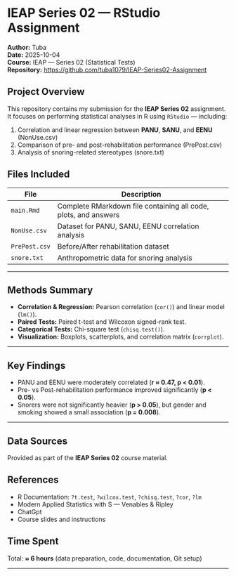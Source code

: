 # IEAP Series 02 — RStudio Assignment

**Author:** Tuba  
**Date:** 2025-10-04  
**Course:** IEAP — Series 02 (Statistical Tests)  
**Repository:** https://github.com/tuba1079/IEAP-Series02-Assignment  


## Project Overview
This repository contains my submission for the **IEAP Series 02** assignment.  
It focuses on performing statistical analyses in R using `RStudio` — including:
1. Correlation and linear regression between **PANU**, **SANU**, and **EENU** (NonUse.csv)  
2. Comparison of pre- and post-rehabilitation performance (PrePost.csv)  
3. Analysis of snoring-related stereotypes (snore.txt)


## Files Included
| File | Description |
|------|--------------|
| `main.Rmd` | Complete RMarkdown file containing all code, plots, and answers |
| `NonUse.csv` | Dataset for PANU, SANU, EENU correlation analysis |
| `PrePost.csv` | Before/After rehabilitation dataset |
| `snore.txt` | Anthropometric data for snoring analysis |



---

## Methods Summary
- **Correlation & Regression:** Pearson correlation (`cor()`) and linear model (`lm()`).
- **Paired Tests:** Paired t-test and Wilcoxon signed-rank test.
- **Categorical Tests:** Chi-square test (`chisq.test()`).
- **Visualization:** Boxplots, scatterplots, and correlation matrix (`corrplot`).

---

## Key Findings
- PANU and EENU were moderately correlated (**r ≈ 0.47, p < 0.01**).  
- Pre- vs Post-rehabilitation performance improved significantly (**p < 0.05**).  
- Snorers were not significantly heavier (**p > 0.05**), but gender and smoking showed a small association (**p = 0.008**).

---

## Data Sources
Provided as part of the **IEAP Series 02** course material.


## References
- R Documentation: `?t.test`, `?wilcox.test`, `?chisq.test`, `?cor`, `?lm`  
- Modern Applied Statistics with S — Venables & Ripley  
- ChatGpt
- Course slides and instructions


## Time Spent
Total: **≈ 6 hours** (data preparation, code, documentation, Git setup)

---

